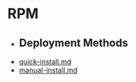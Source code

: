 # RPM

* ## Deployment Methods
* [quick-install.md](quick-install.md "mention")
* [manual-install.md](manual-install.md "mention")
